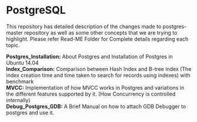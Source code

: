 PostgreSQL
==========

This repository has detailed description of the changes made to postgres-master repository as well as some other concepts that we are trying to highlight. Please refer Read-ME Folder for Complete details regarding each topic.

<b>Postgres_Installation:</b> About Postgres and Installation of Postgres in Ubuntu 14.04<br>
<b>Index_Comparison:</b>      Comparison between Hash Index and B-tree index (The index creation time and time taken to search for records using indexes) with benchmark
<br><b>MVCC:</b>	Implementation of how MVCC works in Postgres and variations in the different features supported by it. (How Concurrency is controlled internally)
<br><b>Debug_Postgres_GDB:</b> A Brief Manual on how to attach GDB Debugger to postgres and use it.
